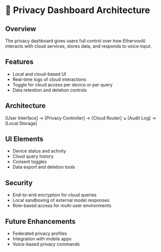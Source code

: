 # 🔐 Privacy Dashboard Architecture

## Overview
The privacy dashboard gives users full control over how EthervoxAI interacts with cloud services, stores data, and responds to voice input.

## Features
- Local and cloud-based UI
- Real-time logs of cloud interactions
- Toggle for cloud access per device or per query
- Data retention and deletion controls

## Architecture
[User Interface] → [Privacy Controller] → [Cloud Router] ↘ [Audit Log] → [Local Storage]


## UI Elements
- Device status and activity
- Cloud query history
- Consent toggles
- Data export and deletion tools

## Security
- End-to-end encryption for cloud queries
- Local sandboxing of external model responses
- Role-based access for multi-user environments

## Future Enhancements
- Federated privacy profiles
- Integration with mobile apps
- Voice-based privacy commands
